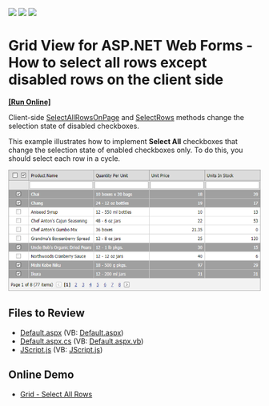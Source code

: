 <!-- default badges list -->
![](https://img.shields.io/endpoint?url=https://codecentral.devexpress.com/api/v1/VersionRange/128535298/13.1.4%2B)
[![](https://img.shields.io/badge/Open_in_DevExpress_Support_Center-FF7200?style=flat-square&logo=DevExpress&logoColor=white)](https://supportcenter.devexpress.com/ticket/details/E3996)
[![](https://img.shields.io/badge/📖_How_to_use_DevExpress_Examples-e9f6fc?style=flat-square)](https://docs.devexpress.com/GeneralInformation/403183)
<!-- default badges end -->

# Grid View for ASP.NET Web Forms - How to select all rows except disabled rows on the client side
<!-- run online -->
**[[Run Online]](https://codecentral.devexpress.com/128535298/)**
<!-- run online end -->

Client-side [SelectAllRowsOnPage](https://docs.devexpress.com/AspNet/js-ASPxClientGridView.SelectAllRowsOnPage) and [SelectRows](https://docs.devexpress.com/AspNet/js-ASPxClientGridView.SelectRows) methods change the selection state of disabled checkboxes. 

This example illustrates how to implement **Select All** checkboxes that change the selection state of enabled checkboxes only. To do this, you should select each row in a cycle.

![](grid.png)
## Files to Review

* [Default.aspx](./CS/WebSite/Default.aspx) (VB: [Default.aspx](./VB/WebSite/Default.aspx))
* [Default.aspx.cs](./CS/WebSite/Default.aspx.cs) (VB: [Default.aspx.vb](./VB/WebSite/Default.aspx.vb))
* [JScript.js](./CS/WebSite/Scripts/JScript.js) (VB: [JScript.js](./VB/WebSite/Scripts/JScript.js))

## Online Demo

* [Grid - Select All Rows](https://demos.devexpress.com/ASPxGridViewDemos/Selection/AdvancedSelection.aspx)
